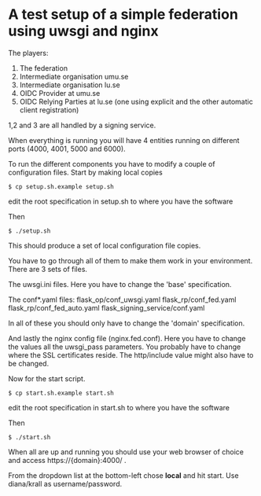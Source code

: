 # A test setup of a simple federation using uwsgi and nginx

The players:

1) The federation 
2) Intermediate organisation umu.se  
3) Intermediate organisation lu.se 
4) OIDC Provider at umu.se 
5) OIDC Relying Parties at lu.se (one using explicit and the other automatic 
client registration) 

1,2 and 3 are all handled by a signing service.

When everything is running you will have 4 entities running on different
ports (4000, 4001, 5000 and 6000).

To run the different components you have to modify a couple of 
configuration files. Start by making local copies

```
$ cp setup.sh.example setup.sh
```

edit the root specification in setup.sh to where you have the 
software

Then

```
$ ./setup.sh
```

This should produce a set of local configuration file copies.

You have to go through all of them to make them work in your environment.
There are 3 sets of files.

The uwsgi.ini files. Here you have to change the 'base' specification.

The conf*.yaml files:
flask_op/conf_uwsgi.yaml
flask_rp/conf_fed.yaml
flask_rp/conf_fed_auto.yaml
flask_signing_service/conf.yaml 

In all of these you should only have to change the 'domain' specification.

And lastly the nginx config file (nginx.fed.conf).
Here you have to change the values all the uwsgi_pass parameters.
You probably have to change where the SSL certificates reside.
The http/include value might also have to be changed. 

Now for the start script.

```
$ cp start.sh.example start.sh
```

edit the root specification in start.sh to where you have the 
software

Then

```
$ ./start.sh
```

When all are up and running you should use your web browser of choice 
and access https://{domain}:4000/ .

From the dropdown list at the bottom-left chose **local** and hit start.
Use diana/krall as username/password.

